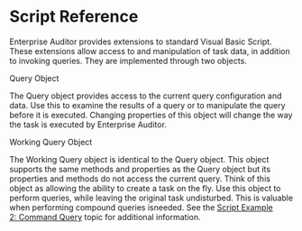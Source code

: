 # Script Reference

Enterprise Auditor provides extensions to standard Visual Basic Script. These extensions allow
access to and manipulation of task data, in addition to invoking queries. They are implemented
through two objects.

Query Object

The Query object provides access to the current query configuration and data. Use this to examine
the results of a query or to manipulate the query before it is executed. Changing properties of this
object will change the way the task is executed by Enterprise Auditor.

Working Query Object

The Working Query object is identical to the Query object. This object supports the same methods and
properties as the Query object but its properties and methods do not access the current query. Think
of this object as allowing the ability to create a task on the fly. Use this object to perform
queries, while leaving the original task undisturbed. This is valuable when performing compound
queries isneeded. See the
[Script Example 2: Command Query](/docs/accessanalyzer/11.6/accessanalyzer/admin/datacollector/script/example2.md)
topic for additional information.
